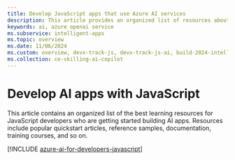 ```yaml
---
title: Develop JavaScript apps that use Azure AI services
description: This article provides an organized list of resources about Azure AI scenarios for JavaScript developers, including documentation and code samples.
keywords: ai, azure openai service
ms.subservice: intelligent-apps
ms.topic: overview
ms.date: 11/06/2024
ms.custom: overview, devx-track-js, devx-track-js-ai, build-2024-intelligent-apps
ms.collection: ce-skilling-ai-copilot
---
```


# Develop AI apps with JavaScript

This article contains an organized list of the best learning resources for JavaScript developers who are getting started building AI apps. Resources include popular quickstart articles, reference samples, documentation, training courses, and so on.

[!INCLUDE [azure-ai-for-developers-javascript](../../ai/includes/azure-ai-for-developers-javascript.md)]
